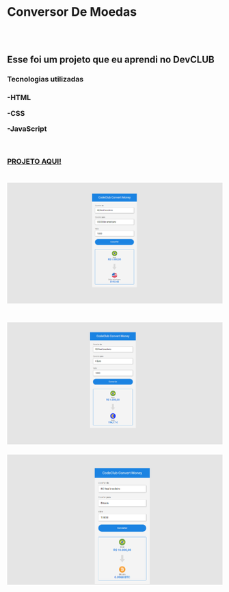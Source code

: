 <h1>Conversor De Moedas</h1>
<br>
<br>
<h2>Esse foi um projeto que eu aprendi no DevCLUB</h2>


<h3>Tecnologias utilizadas<h3>
<p>-HTML</p>
<p>-CSS</p>
<p>-JavaScript</p>
<br>
<br>
<a href="https://edivilhian-h.github.io/ProjetoConversorDeMoedas/" target="_blank" rel="noopener noreferrer">PROJETO AQUI!</a>
<br>
<br>

<br>
<img src="https://github.com/Edivilhian-H/ProjetoConversorDeMoedas/blob/master/assets/imgProjet/BRL%20para%20USD.png?raw=true"/>
<br>
<br>
<br>
<img src="https://github.com/Edivilhian-H/ProjetoConversorDeMoedas/blob/master/assets/imgProjet/BRL%20para%20EUR.png?raw=true"/>
<br>
<br>
<img src="https://github.com/Edivilhian-H/ProjetoConversorDeMoedas/blob/master/assets/imgProjet/BRL%20para%20BTC.png?raw=true"/>
